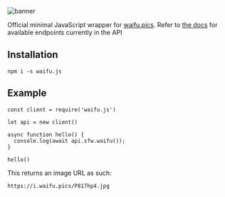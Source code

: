 ![banner](https://raw.githubusercontent.com/Waifu-pics/waifu.js/master/promo/banner.png)

Official minimal JavaScript wrapper for [waifu.pics](https://waifu.pics).
Refer to [the docs](https://waifu.pics/docs) for available endpoints currently in the API

## Installation
```
npm i -s waifu.js
```
## Example
```JS
const client = require('waifu.js')

let api = new client()

async function hello() {
  console.log(await api.sfw.waifu());
}

hello()
```
This returns an image URL as such:
```
https://i.waifu.pics/P817hp4.jpg
```
